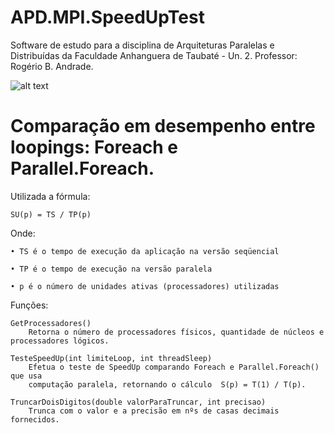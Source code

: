 # APD.MPI.SpeedUpTest

Software de estudo para a disciplina de Arquiteturas Paralelas e Distribuídas da
Faculdade Anhanguera de Taubaté - Un. 2. Professor: Rogério B. Andrade.

![alt text](https://image.prntscr.com/image/Sedw7lPWSaWDlfl2yOuTqQ.png)

# Comparação em desempenho entre loopings: Foreach e Parallel.Foreach.

Utilizada a fórmula: 

    SU(p) = TS / TP(p)

Onde:

    • TS é o tempo de execução da aplicação na versão seqüencial
    
    • TP é o tempo de execução na versão paralela
    
    • p é o número de unidades ativas (processadores) utilizadas
    
Funções:
     
    GetProcessadores()
        Retorna o número de processadores físicos, quantidade de núcleos e processadores lógicos.

    TesteSpeedUp(int limiteLoop, int threadSleep)
        Efetua o teste de SpeedUp comparando Foreach e Parallel.Foreach() que usa
        computação paralela, retornando o cálculo  S(p) = T(1) / T(p).

    TruncarDoisDigitos(double valorParaTruncar, int precisao)
        Trunca com o valor e a precisão em nºs de casas decimais fornecidos.
